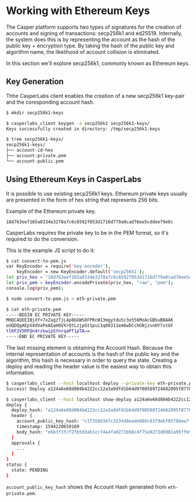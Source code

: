 # Working with Ethereum Keys

The Casper platform supports two types of signatures for the creation of accounts and signing of transactions: secp256k1 and ed25519.  Internally, the system does this is by representing the account as the hash of the public key + encryption type.  By taking the hash of the public key and algorithm name, the likelihood of account collision is eliminated.  

In this section we'll explore secp256k1, commonly known as Ethereum keys.

## Key Generation
Thhe CasperLabs client enables the creation of a new secp256k1 key-pair and the coresponding account hash.
```bash
$ mkdir secp256k1-keys

$ casperlabs_client keygen -a secp256k1 secp256k1-keys/
Keys successfully created in directory: /tmp/secp256k1-keys

$ tree secp256k1-keys/
secp256k1-keys/
├── account-id-hex
├── account-private.pem
└── account-public.pem
```

## Using Ethereum Keys in CasperLabs
It is possible to use existing secp256k1 keys. Ethereum private keys usually are presented
in the form of hex string that represents 256 bits.

Example of the Ethereum private key.
```
18d763eef165a8334e32f8a7c6c6592f053d1716d779a0cad76ee5cddee79e8c
```

CasperLabs requires the private key to be in the PEM format, so it's required to do the conversion.

This is the example JS script to do it:

```bash
$ cat convert-to-pem.js 
var KeyEncoder = require('key-encoder'),
    keyEncoder = new KeyEncoder.default('secp256k1');
let priv_hex = "18d763eef165a8334e32f8a7c6c6592f053d1716d779a0cad76ee5cddee79e8c";
let priv_pem = keyEncoder.encodePrivate(priv_hex, "raw", "pem");
console.log(priv_pem);

$ node convert-to-pem.js > eth-private.pem

$ cat eth-private.pem 
-----BEGIN EC PRIVATE KEY-----
MHQCAQEEIBjXY+7xZagzTjL4p8bGWS8FPRcW13mgytdu5c3e556MoAcGBSuBBAAK
oUQDQgAEpV4dVaPeAEaH0VXrQtLzjpGt1pui1q08311em6wDCchGNjzsnOY7stGF
tlKF2V5RFQn4rzkwipSYnrqaPf1pTA==
-----END EC PRIVATE KEY-----
```

The last missing element is obtaining the Account Hash. Because the internal representation 
of accounts is the hash of the public key and the algorithm, this hash is necessary
in order to query the state. Creating a deploy and reading the header value is the easiest
way to obtain this information.

```bash
$ casperlabs_client --host localhost deploy --private-key eth-private.pem --session contract.wasm --algorithm secp256k1
Success! Deploy a124a6e68d804b4222cc12a3a9dfd1b64d9700589724682095f87705614c54c8 deployed

$ casperlabs_client --host localhost show-deploy a124a6e68d804b4222cc12a3a9dfd1b64d9700589724682095f87705614c54c8
deploy {
  deploy_hash: "a124a6e68d804b4222cc12a3a9dfd1b64d9700589724682095f87705614c54c8"
  header {
    account_public_key_hash: "c1f358d347c3134d0eade886c8379ebf05788ee7fb713d657ce358b6cf3b35a6"
    timestamp: 1594220659169
    body_hash: "e6b3f3fcf2fb5d3ab1cc74a4fa0271b68c4f75a9273d6982a95ffb9ee4cdd4e7"
  }
  approvals {
    ...
  }
}
status {
  state: PENDING
}
```

`account_public_key_hash` shows the Account Hash generated from `eth-private.pem`.
